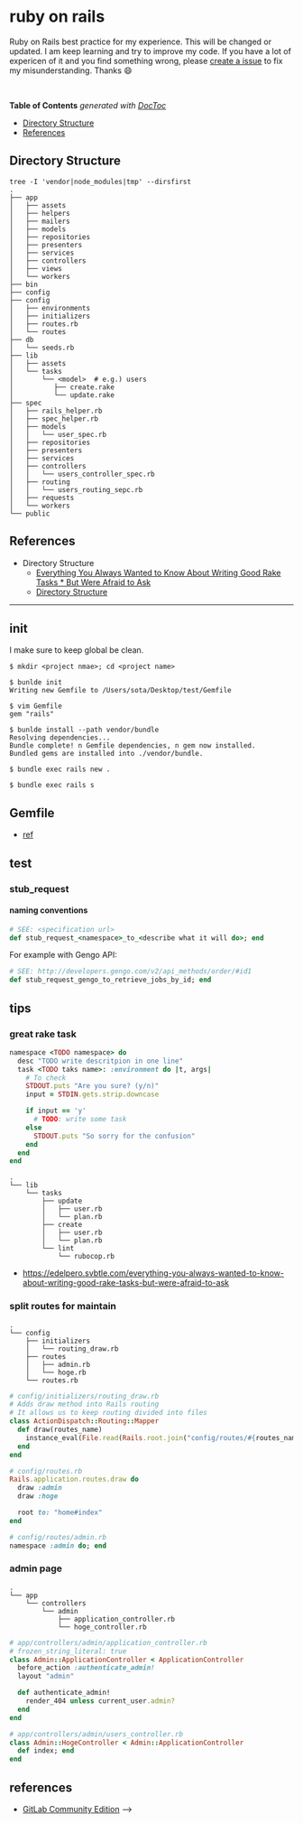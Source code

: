 [issue]: https://github.com/sotayamashita/knowledge/issues/new?labels=ruby-on-rails

# ruby on rails

Ruby on Rails best practice for my experience. This will be changed or updated. I am keep learning and try to improve my code. If you have a lot of expericen of it and you find something wrong, please [create a issue][issue] to fix my misunderstanding. Thanks :smile:

<br />

<!-- START doctoc generated TOC please keep comment here to allow auto update -->
<!-- DON'T EDIT THIS SECTION, INSTEAD RE-RUN doctoc TO UPDATE -->
**Table of Contents**  *generated with [DocToc](https://github.com/thlorenz/doctoc)*

- [Directory Structure](#directory-structure)
- [References](#references)

<!-- END doctoc generated TOC please keep comment here to allow auto update -->

## Directory Structure

```
tree -I 'vendor|node_modules|tmp' --dirsfirst
.
├── app
│   ├── assets
│   ├── helpers
│   ├── mailers
│   ├── models
│   ├── repositories
│   ├── presenters
│   ├── services
│   ├── controllers
│   ├── views
│   └── workers
├── bin
├── config
├── config
│   ├── environments
│   ├── initializers
│   ├── routes.rb
│   └── routes
├── db
│   └── seeds.rb
├── lib
│   ├── assets
│   └── tasks
│       └── <model>  # e.g.) users
│          ├── create.rake
│          └── update.rake
├── spec
│   ├── rails_helper.rb
│   ├── spec_helper.rb
│   ├── models
│   │   └── user_spec.rb
│   ├── repositories
│   ├── presenters
│   ├── services
│   ├── controllers
│   │   └── users_controller_spec.rb
│   ├── routing
│   │   └── users_routing_sepc.rb
│   ├── requests
│   └── workers
└── public
```


## References

- Directory Structure
  - [Everything You Always Wanted to Know About Writing Good Rake Tasks * But Were Afraid to Ask](https://edelpero.svbtle.com/everything-you-always-wanted-to-know-about-writing-good-rake-tasks-but-were-afraid-to-ask)
  - [Directory Structure](https://relishapp.com/rspec/rspec-rails/docs/directory-structure)


-----------


## init

I make sure to keep global be clean.

```
$ mkdir <project nmae>; cd <project name>

$ bunlde init
Writing new Gemfile to /Users/sota/Desktop/test/Gemfile

$ vim Gemfile
gem "rails"

$ bunlde install --path vendor/bundle
Resolving dependencies...
Bundle complete! n Gemfile dependencies, n gem now installed.
Bundled gems are installed into ./vendor/bundle.

$ bundle exec rails new .

$ bundle exec rails s
```

## Gemfile

- [ref](https://github.com/sotayamashita/knowledge/blob/master/frameworks/Gemfile)

## test

### stub_request

#### naming conventions

<!-- TODO: write the reason -->

```ruby
# SEE: <specification url>
def stub_request_<namespace>_to_<describe what it will do>; end
```

For example with Gengo API:

```ruby
# SEE: http://developers.gengo.com/v2/api_methods/order/#id1
def stub_request_gengo_to_retrieve_jobs_by_id; end
```

## tips

### great rake task

```ruby
namespace <TODO namespace> do
  desc "TODO write descritpion in one line"
  task <TODO taks name>: :environment do |t, args|
    # To check
    STDOUT.puts "Are you sure? (y/n)"
    input = STDIN.gets.strip.downcase

    if input == 'y'
      # TODO: write some task
    else
      STDOUT.puts "So sorry for the confusion"
    end
  end
end
```

```
.
└── lib
    └── tasks
        ├── update
        │   ├── user.rb
        │   └── plan.rb
        ├── create
        │   ├── user.rb
        │   └── plan.rb
        └── lint
            └── rubocop.rb
```

- https://edelpero.svbtle.com/everything-you-always-wanted-to-know-about-writing-good-rake-tasks-but-were-afraid-to-ask

### split routes for maintain

```
.
└── config
    ├── initializers
    │   └── routing_draw.rb
    ├── routes
    │   ├── admin.rb
    │   └── hoge.rb
    └── routes.rb
```

```ruby
# config/initializers/routing_draw.rb
# Adds draw method into Rails routing
# It allows us to keep routing divided into files
class ActionDispatch::Routing::Mapper
  def draw(routes_name)
    instance_eval(File.read(Rails.root.join("config/routes/#{routes_name}.rb")))
  end
end
```

```ruby
# config/routes.rb
Rails.application.routes.draw do
  draw :admin
  draw :hoge

  root to: "home#index"
end
```

```ruby
# config/routes/admin.rb
namespace :admin do; end
```

### admin page

```
.
└── app
    └── controllers
        └── admin
            ├── application_controller.rb
            └── hoge_controller.rb
```

```ruby
# app/controllers/admin/application_controller.rb
# frozen_string_literal: true
class Admin::ApplicationController < ApplicationController
  before_action :authenticate_admin!
  layout "admin"

  def authenticate_admin!
    render_404 unless current_user.admin?
  end
end
```

```ruby
# app/controllers/admin/users_controller.rb
class Admin::HogeController < Admin::ApplicationController
  def index; end
end
```

## references

- [GitLab Community Edition](https://gitlab.com/gitlab-org/gitlab-ce)  -->
